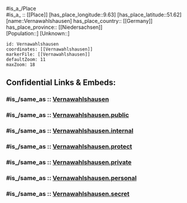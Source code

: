 ﻿---
confidential: public
isDeleted: false
location:
- 51.62
- 9.63
mapmarker: city
mapzoom:
- 7
- 12
SpocWebEntityId: 35251
tags:
- geo/City
type: City
---

#is_a_/Place  
#is_a_ :: [[Place]] 
[has_place_longitude::9.63] 
[has_place_latitude::51.62] 
[name::Vernawahlshausen] 
has_place_country:: [[Germany]]  
has_place_province:: [[Niedersachsen]]  
[Population::] 
[Unknown::] 


```leaflet
id: Vernawahlshausen
coordinates: [[Vernawahlshausen]] 
markerFile: [[Vernawahlshausen]] 
defaultZoom: 11 
maxZoom: 18
```


## Confidential Links & Embeds: 

### #is_/same_as :: [Vernawahlshausen](/_Standards/Earth/Continent/Europe/Europe~Central/Germany/Germany~West/Hessen/counties~Hessen/Kassel-Kreis/cities~Kassel/Wahlsburg/bboroughs~Wahlsburg/Vernawahlshausen.md) 

### #is_/same_as :: [Vernawahlshausen.public](/_public/Earth/Continent/Europe/Europe~Central/Germany/Germany~West/Hessen/counties~Hessen/Kassel-Kreis/cities~Kassel/Wahlsburg/bboroughs~Wahlsburg/Vernawahlshausen.public.md) 

### #is_/same_as :: [Vernawahlshausen.internal](/_internal/Earth/Continent/Europe/Europe~Central/Germany/Germany~West/Hessen/counties~Hessen/Kassel-Kreis/cities~Kassel/Wahlsburg/bboroughs~Wahlsburg/Vernawahlshausen.internal.md) 

### #is_/same_as :: [Vernawahlshausen.protect](/_protect/Earth/Continent/Europe/Europe~Central/Germany/Germany~West/Hessen/counties~Hessen/Kassel-Kreis/cities~Kassel/Wahlsburg/bboroughs~Wahlsburg/Vernawahlshausen.protect.md) 

### #is_/same_as :: [Vernawahlshausen.private](/_private/Earth/Continent/Europe/Europe~Central/Germany/Germany~West/Hessen/counties~Hessen/Kassel-Kreis/cities~Kassel/Wahlsburg/bboroughs~Wahlsburg/Vernawahlshausen.private.md) 

### #is_/same_as :: [Vernawahlshausen.personal](/_personal/Earth/Continent/Europe/Europe~Central/Germany/Germany~West/Hessen/counties~Hessen/Kassel-Kreis/cities~Kassel/Wahlsburg/bboroughs~Wahlsburg/Vernawahlshausen.personal.md) 

### #is_/same_as :: [Vernawahlshausen.secret](/_secret/Earth/Continent/Europe/Europe~Central/Germany/Germany~West/Hessen/counties~Hessen/Kassel-Kreis/cities~Kassel/Wahlsburg/bboroughs~Wahlsburg/Vernawahlshausen.secret.md)

